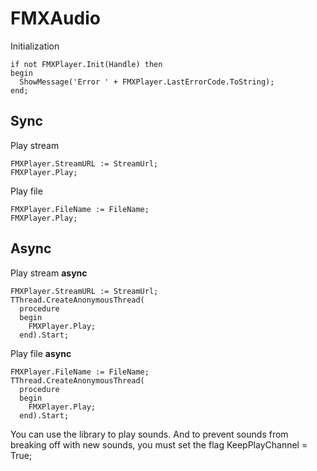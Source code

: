 # FMXAudio

Initialization
```delphi
if not FMXPlayer.Init(Handle) then
begin
  ShowMessage('Error ' + FMXPlayer.LastErrorCode.ToString);
end;
```
## Sync
Play stream
```delphi
FMXPlayer.StreamURL := StreamUrl;
FMXPlayer.Play;
```
Play file
```delphi
FMXPlayer.FileName := FileName;
FMXPlayer.Play;
```
## Async
Play stream **async**
```delphi
FMXPlayer.StreamURL := StreamUrl;
TThread.CreateAnonymousThread(
  procedure
  begin
    FMXPlayer.Play;
  end).Start;
```
Play file **async**
```delphi
FMXPlayer.FileName := FileName;
TThread.CreateAnonymousThread(
  procedure
  begin
    FMXPlayer.Play;
  end).Start;
```
You can use the library to play sounds. And to prevent sounds from breaking off with new sounds, you must set the flag KeepPlayChannel = True;
